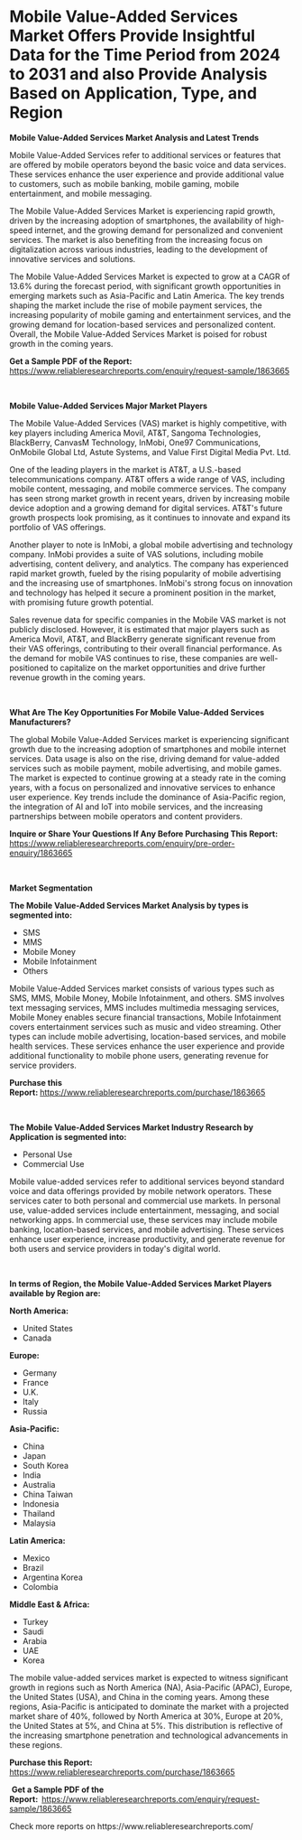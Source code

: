<p><h1>Mobile Value-Added Services Market Offers Provide Insightful Data for the Time Period from 2024 to 2031 and also Provide Analysis Based on Application, Type, and Region</h1></p><p><strong>Mobile Value-Added Services Market Analysis and Latest Trends</strong></p>
<p><p>Mobile Value-Added Services refer to additional services or features that are offered by mobile operators beyond the basic voice and data services. These services enhance the user experience and provide additional value to customers, such as mobile banking, mobile gaming, mobile entertainment, and mobile messaging.</p><p>The Mobile Value-Added Services Market is experiencing rapid growth, driven by the increasing adoption of smartphones, the availability of high-speed internet, and the growing demand for personalized and convenient services. The market is also benefiting from the increasing focus on digitalization across various industries, leading to the development of innovative services and solutions.</p><p>The Mobile Value-Added Services Market is expected to grow at a CAGR of 13.6% during the forecast period, with significant growth opportunities in emerging markets such as Asia-Pacific and Latin America. The key trends shaping the market include the rise of mobile payment services, the increasing popularity of mobile gaming and entertainment services, and the growing demand for location-based services and personalized content. Overall, the Mobile Value-Added Services Market is poised for robust growth in the coming years.</p></p>
<p><strong>Get a Sample PDF of the Report:&nbsp;</strong> <a href="https://www.reliableresearchreports.com/enquiry/request-sample/1863665">https://www.reliableresearchreports.com/enquiry/request-sample/1863665</a></p>
<p>&nbsp;</p>
<p><strong>Mobile Value-Added Services Major Market Players</strong></p>
<p><p>The Mobile Value-Added Services (VAS) market is highly competitive, with key players including America Movil, AT&T, Sangoma Technologies, BlackBerry, CanvasM Technology, InMobi, One97 Communications, OnMobile Global Ltd, Astute Systems, and Value First Digital Media Pvt. Ltd.</p><p>One of the leading players in the market is AT&T, a U.S.-based telecommunications company. AT&T offers a wide range of VAS, including mobile content, messaging, and mobile commerce services. The company has seen strong market growth in recent years, driven by increasing mobile device adoption and a growing demand for digital services. AT&T's future growth prospects look promising, as it continues to innovate and expand its portfolio of VAS offerings.</p><p>Another player to note is InMobi, a global mobile advertising and technology company. InMobi provides a suite of VAS solutions, including mobile advertising, content delivery, and analytics. The company has experienced rapid market growth, fueled by the rising popularity of mobile advertising and the increasing use of smartphones. InMobi's strong focus on innovation and technology has helped it secure a prominent position in the market, with promising future growth potential.</p><p>Sales revenue data for specific companies in the Mobile VAS market is not publicly disclosed. However, it is estimated that major players such as America Movil, AT&T, and BlackBerry generate significant revenue from their VAS offerings, contributing to their overall financial performance. As the demand for mobile VAS continues to rise, these companies are well-positioned to capitalize on the market opportunities and drive further revenue growth in the coming years.</p></p>
<p>&nbsp;</p>
<p><strong>What Are The Key Opportunities For Mobile Value-Added Services Manufacturers?</strong></p>
<p><p>The global Mobile Value-Added Services market is experiencing significant growth due to the increasing adoption of smartphones and mobile internet services. Data usage is also on the rise, driving demand for value-added services such as mobile payment, mobile advertising, and mobile games. The market is expected to continue growing at a steady rate in the coming years, with a focus on personalized and innovative services to enhance user experience. Key trends include the dominance of Asia-Pacific region, the integration of AI and IoT into mobile services, and the increasing partnerships between mobile operators and content providers.</p></p>
<p><strong>Inquire or Share Your Questions If Any Before Purchasing This Report:</strong> <a href="https://www.reliableresearchreports.com/enquiry/pre-order-enquiry/1863665">https://www.reliableresearchreports.com/enquiry/pre-order-enquiry/1863665</a></p>
<p>&nbsp;</p>
<p><strong>Market Segmentation</strong></p>
<p><strong>The Mobile Value-Added Services Market Analysis by types is segmented into:</strong></p>
<p><ul><li>SMS</li><li>MMS</li><li>Mobile Money</li><li>Mobile Infotainment</li><li>Others</li></ul></p>
<p><p>Mobile Value-Added Services market consists of various types such as SMS, MMS, Mobile Money, Mobile Infotainment, and others. SMS involves text messaging services, MMS includes multimedia messaging services, Mobile Money enables secure financial transactions, Mobile Infotainment covers entertainment services such as music and video streaming. Other types can include mobile advertising, location-based services, and mobile health services. These services enhance the user experience and provide additional functionality to mobile phone users, generating revenue for service providers.</p></p>
<p><strong>Purchase this Report:&nbsp;</strong><a href="https://www.reliableresearchreports.com/purchase/1863665">https://www.reliableresearchreports.com/purchase/1863665</a></p>
<p>&nbsp;</p>
<p><strong>The Mobile Value-Added Services Market Industry Research by Application is segmented into:</strong></p>
<p><ul><li>Personal Use</li><li>Commercial Use</li></ul></p>
<p><p>Mobile value-added services refer to additional services beyond standard voice and data offerings provided by mobile network operators. These services cater to both personal and commercial use markets. In personal use, value-added services include entertainment, messaging, and social networking apps. In commercial use, these services may include mobile banking, location-based services, and mobile advertising. These services enhance user experience, increase productivity, and generate revenue for both users and service providers in today's digital world.</p></p>
<p>&nbsp;</p>
<p><strong>In terms of Region, the Mobile Value-Added Services Market Players available by Region are:</strong></p>
<p>
    <p> <strong> North America: </strong>
        <ul>
            <li>United States</li>
            <li>Canada</li>
        </ul>
        </p> 
    <p> <strong> Europe: </strong>
        <ul>
            <li>Germany</li>
            <li>France</li>
            <li>U.K.</li>
            <li>Italy</li>
            <li>Russia</li>
        </ul>
        </p> 
    <p> <strong> Asia-Pacific: </strong>
        <ul>
            <li>China</li>
            <li>Japan</li>
            <li>South Korea</li>
            <li>India</li>
            <li>Australia</li>
            <li>China Taiwan</li>
            <li>Indonesia</li>
            <li>Thailand</li>
            <li>Malaysia</li>
        </ul>
        </p> 
    <p> <strong> Latin America: </strong>
        <ul>
            <li>Mexico</li>
            <li>Brazil</li>
            <li>Argentina Korea</li>
            <li>Colombia</li>
        </ul>
        </p> 
    <p> <strong> Middle East & Africa: </strong>
        <ul>
            <li>Turkey</li>
            <li>Saudi</li>
            <li>Arabia</li>
            <li>UAE</li>
            <li>Korea</li>
        </ul>
    </p>
    </p>
<p><p>The mobile value-added services market is expected to witness significant growth in regions such as North America (NA), Asia-Pacific (APAC), Europe, the United States (USA), and China in the coming years. Among these regions, Asia-Pacific is anticipated to dominate the market with a projected market share of 40%, followed by North America at 30%, Europe at 20%, the United States at 5%, and China at 5%. This distribution is reflective of the increasing smartphone penetration and technological advancements in these regions.</p></p>
<p><strong>Purchase this Report: </strong><a href="https://www.reliableresearchreports.com/purchase/1863665">https://www.reliableresearchreports.com/purchase/1863665</a></p>
<p>&nbsp;<strong>Get a Sample PDF of the Report:&nbsp;&nbsp;</strong><a href="https://www.reliableresearchreports.com/enquiry/request-sample/1863665">https://www.reliableresearchreports.com/enquiry/request-sample/1863665</a></p>
<p><strong></strong></p>
<p>Check more reports on https://www.reliableresearchreports.com/</p>